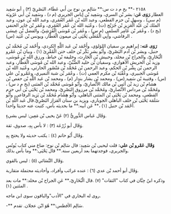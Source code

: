 ٢١٥٨ -** بخ م د ت س:** سَالِم بن نوح بن أَبي عَطَاء، البَصْرِيّ (٣) ، أبو سَعِيد العطار.**رَوَى عَن:** بشر بْن السري، وسَعِيد بْن إياس الجريري (م د) ، وسَعِيد بْن أَبي عَرُوبَة (م سي) ، وسهل بْن حزم القطعي، وعبد الله بْن عُمَر العُمَري، وعبد الله بْن عون، وعبد الملك بْن عَبْد الْعَزِيزِ بْن جُرَيْج (ت) ، وعُبَيد الله بْن عُمَر العُمَري، وعُمَر بْن جَابِر الحنفي (بخ د) ، وعُمَر بْن عَامِر السلمي (م س) ، وعُمَر بْن مُوسَى الْقُرَشِيّ، والفضل بْن عِيسَى الرقاشي، وأَبِي الْمُعَلَّى يَحْيَى بْن ميمون الْعَطَّار، ويونس بْن عُبَيد (س) .

**رَوَى عَنه:** إبراهيم بن سفيان اللؤلؤي، وأَحْمَد بْن عَبد اللَّهِ الكردي، وأَحْمَد بْن مُحَمَّد بْن حنبل، وبشر بْن آدم البَصْرِيّ، وأَبُو بشر بَكْر بْن خلف ختن الْمُقْرِئ (١) ، وبيان بْن عَمْرو الْبُخَارِيّ، والجراح بْن مخلد، وحبيش بْن الْحَارِث، وخليفة بْن خياط، ورزق الله بْن مُوسَى، وزيد بْن الحريش الأهوازي، وسفيان بْن خليد الضَّبِّيّ، وعبد الله بْن مُوسَى الْعَطَّار، وعبد الرحمن بْن بِشْر بْن الحكم، وعبد الرحمن بْن مُحَمَّد بْن مَنْصُور الحارثي، وعُبَيد الله بْن مُوسَى الجبيري، وعُقْبَة بْن مكرم العمي (ت) ، وعُمَر بْن شبة النميري، وعَمْرو بْن علي (س) ، وقتيبة بْن سَعِيد (س) ، ومحمد بْن بشار بندار (م) ، ومحمد بْن عَبد اللَّهِ بْن حفص بْن هشام بْن زيد بْن أَنَس بْن مالك الأَنْصارِيّ، وأَبُو مُوسَى مُحَمَّد بْن المثنى (بخ م د س) ، ومُحَمَّد بْن مرداس الأَنْصارِيّ، ومُحَمَّد بْن مرزوق البَصْرِيّ، ومحمد بْن يَحْيَى بْن أَبي حزم القطعي، ومحمد بْن يَحْيَى بْن المثنى الباهلي، وأَبُو هِشَام مُحَمَّد بْن يَزِيد الرفاعي، وأَبُو سَلَمَة يَحْيَى بْن خلف الباهلي الجوباري، ويزيد بن سنان القزاز البَصْرِيّ.قال عَبد اللَّهِ بْن أَحْمَد بْن حنبل (١) ،** عَن أبيه:** ما بحديثه بأس، كتبت عنه حديثا واحدا.

وَقَال عَباس الدُّورِيُّ (٢) عَنْ يحيى بْن مَعِين: ليس بشيءٍ.

وَقَال أبو زُرْعَة (٣) : لا بأس بِهِ، صدوق، ثقة.

وَقَال أَبُو حاتم (٤) : يكتب حديثه ولا يحتج بِهِ.

**وَقَال عَمْرو بْن علي:** قلت ليحيى بْن سَعِيد: قال سَالِم بْن نوح: ضاع مني كتاب يُونُس والجريري، فوجدتهما بعد أربعين سنة.** قال يَحْيَى:** وما بأس بذلك.

وَقَال النَّسَائي (٥) : ليس بالقوي.

وَقَال أبو أحمد بْن عدي (٦) : عنده غرائب وأفراد، وأحاديثه محتملة متقاربة.

وذكره ابنُ حِبَّان في كتاب "الثقات" (٧) .قال الْبُخَارِيّ،** عَنِ الجراح بْن مخلد:** مات بعد المئتين (١) .

روى له البخاري في "الأدب"والباقون سوى ابن ماجه.

-** سَالِم الأفطس:** هُوَ ابْن عجلان. تقدم.